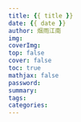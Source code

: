 ```yaml
---
title: {{ title }}
date: {{ date }}
author: 烟雨江南
img: 
coverImg: 
top: false
cover: false
toc: true
mathjax: false
password: 
summary: 
tags: 
categories:
---
```


